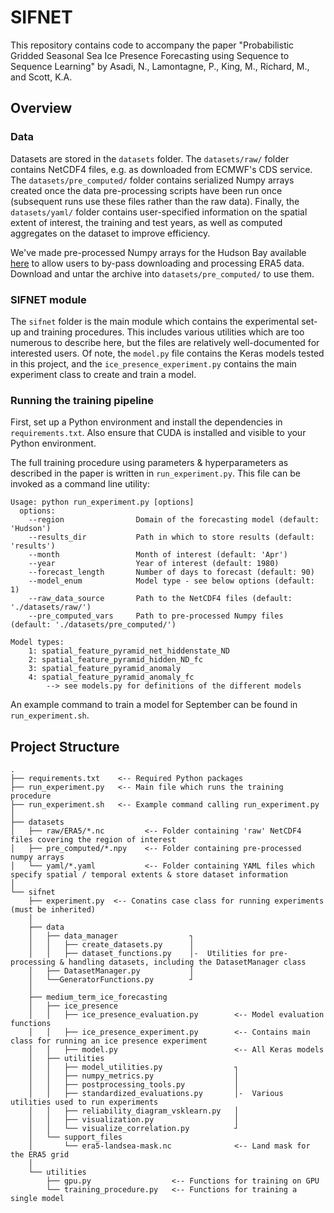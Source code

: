# SIFNET
This repository contains code to accompany the paper "Probabilistic Gridded Seasonal Sea Ice Presence Forecasting using Sequence to Sequence Learning" by Asadi, N., Lamontagne, P., King, M., Richard, M., and Scott, K.A.

## Overview
### Data
Datasets are stored in the `datasets` folder. The `datasets/raw/` folder contains NetCDF4 files, e.g. as downloaded from ECMWF's CDS service. The `datasets/pre_computed/` folder contains serialized Numpy arrays created once the data pre-processing scripts have been run once (subsequent runs use these files rather than the raw data). Finally, the `datasets/yaml/` folder contains user-specified information on the spatial extent of interest, the training and test years, as well as computed aggregates on the dataset to improve efficiency. 

We've made pre-processed Numpy arrays for the Hudson Bay available [here](https://drive.google.com/drive/folders/1osYqBfz7VxNt-1aHEx_caXBKCe_5uhGa?usp=sharing) to allow users to by-pass downloading and processing ERA5 data. Download and untar the archive into `datasets/pre_computed/` to use them.

### SIFNET module
The `sifnet` folder is the main module which contains the experimental set-up and training procedures. This includes various utilities which are too numerous to describe here, but the files are relatively well-documented for interested users. Of note, the `model.py` file contains the Keras models tested in this project, and the `ice_presence_experiment.py` contains the main experiment class to create and train a model. 

### Running the training pipeline 
First, set up a Python environment and install the dependencies in `requirements.txt`. Also ensure that CUDA is installed and visible to your Python environment. 

The full training procedure using parameters & hyperparameters as described in the paper is written in `run_experiment.py`. This file can be invoked as a command line utility:

```
Usage: python run_experiment.py [options] 
  options:
    --region                Domain of the forecasting model (default: 'Hudson')
    --results_dir           Path in which to store results (default: 'results')
    --month                 Month of interest (default: 'Apr')
    --year                  Year of interest (default: 1980)
    --forecast_length       Number of days to forecast (default: 90)
    --model_enum            Model type - see below options (default: 1) 
    --raw_data_source       Path to the NetCDF4 files (default: './datasets/raw/')
    --pre_computed_vars     Path to pre-processed Numpy files (default: './datasets/pre_computed/')

Model types:
    1: spatial_feature_pyramid_net_hiddenstate_ND
    2: spatial_feature_pyramid_hidden_ND_fc
    3: spatial_feature_pyramid_anomaly
    4: spatial_feature_pyramid_anomaly_fc
        --> see models.py for definitions of the different models
```

An example command to train a model for September can be found in `run_experiment.sh`. 


## Project Structure
```
.
├── requirements.txt    <-- Required Python packages
├── run_experiment.py   <-- Main file which runs the training procedure
├── run_experiment.sh   <-- Example command calling run_experiment.py
│
├── datasets
│   ├── raw/ERA5/*.nc         <-- Folder containing 'raw' NetCDF4 files covering the region of interest
│   ├── pre_computed/*.npy    <-- Folder containing pre-processed numpy arrays 
│   └── yaml/*.yaml           <-- Folder containing YAML files which specify spatial / temporal extents & store dataset information
│
└── sifnet
    ├── experiment.py  <-- Conatins case class for running experiments (must be inherited)
    │
    ├── data                            
    │   ├── data_manager                ┐ 
    │   │   ├── create_datasets.py      │  
    │   │   ├── dataset_functions.py    │-  Utilities for pre-processing & handling datasets, including the DatasetManager class
    │   ├── DatasetManager.py           │
    │   └──GeneratorFunctions.py        ┘
    │
    ├── medium_term_ice_forecasting
    │   ├── ice_presence
    │   │   ├── ice_presence_evaluation.py        <-- Model evaluation functions
    │   │   ├── ice_presence_experiment.py        <-- Contains main class for running an ice presence experiment
    │   │   ├── model.py                          <-- All Keras models
    │   ├── utilities                             
    │   │   ├── model_utilities.py                ┐
    │   │   ├── numpy_metrics.py                  │
    │   │   ├── postprocessing_tools.py           │
    │   │   ├── standardized_evaluations.py       │-  Various utilities used to run experiments  
    │   │   ├── reliability_diagram_vsklearn.py   │
    │   │   ├── visualization.py                  │
    │   │   └── visualize_correlation.py          ┘
    │   └── support_files
    │       └── era5-landsea-mask.nc              <-- Land mask for the ERA5 grid
    │
    └── utilities
        ├── gpu.py                  <-- Functions for training on GPU
        └── training_procedure.py   <-- Functions for training a single model
```
